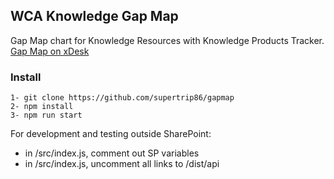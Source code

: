 ## WCA Knowledge Gap Map

Gap Map chart for Knowledge Resources with Knowledge Products Tracker.
[Gap Map on xDesk](https://xdesk.ifad.org/sites/pa/tools/gapmap)

### Install
```
1- git clone https://github.com/supertrip86/gapmap
2- npm install
3- npm run start
```
For development and testing outside SharePoint: 

- in /src/index.js, comment out SP variables 
- in /src/index.js, uncomment all links to /dist/api
